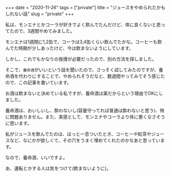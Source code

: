 +++
date = "2020-11-26"
tags = ["private"]
title = "ジュースをやめられたかもしれない話"
slug = "private"
+++

私は、モンエナとかコーラが好きでよく飲んでたんだけど、体に良くないと思ってたので、3週間やめてみました。

モンエナは1週間に1,2缶で、コーラは3,4缶くらい飲んでたかな。コーヒーも飲んでた時期が少しあったけど、今は飲まないようにしています。

しかし、これでもかなりの我慢が必要だったので、別の方法を探しました。

そこで、`養命酒`がいいという話を聞いたので、さっそく試してみたのですが、養命酒を代わりにすることで、やめられそうだなと、数週間やってみてそう感じたので、この記事を書いています。

お酒は飲まないと決めている私ですが、養命酒は薬だからという理由でOKにしました。

養命酒は、おいしいし、酔わないし(容量守ってれば普通は酔わないと思う)、特に問題ありません。また、実感として、モンエナやコーラより体に悪くなさそうに思います。

私がジュースを飲んでたのは、ほっと一息ついたとき、コーヒーや紅茶やジュースなど、なにかが欲しくて、その穴をうまく埋めてくれたのかなあと思っています。

なので、養命酒、いいですよ。

あ、運転とかする人は気をつけて(飲まないように)。

